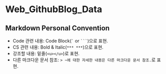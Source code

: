 # Web_GithubBlog_Data

## Markdown Personal Convention

- Code 관련 내용: Code Block(<code>`</code> or <code>```</code>)으로 표현.
- CS 관련 내용: Bold & Italic(`*** ***`)으로 표현.
- 강조할 내용: 밑줄(`<u></u>`)로 표현.
- 다른 마크다운 문서 참조: `> ~에 대한 자세한 내용은 다른 마크다운 문서 참조.`로 표현.
